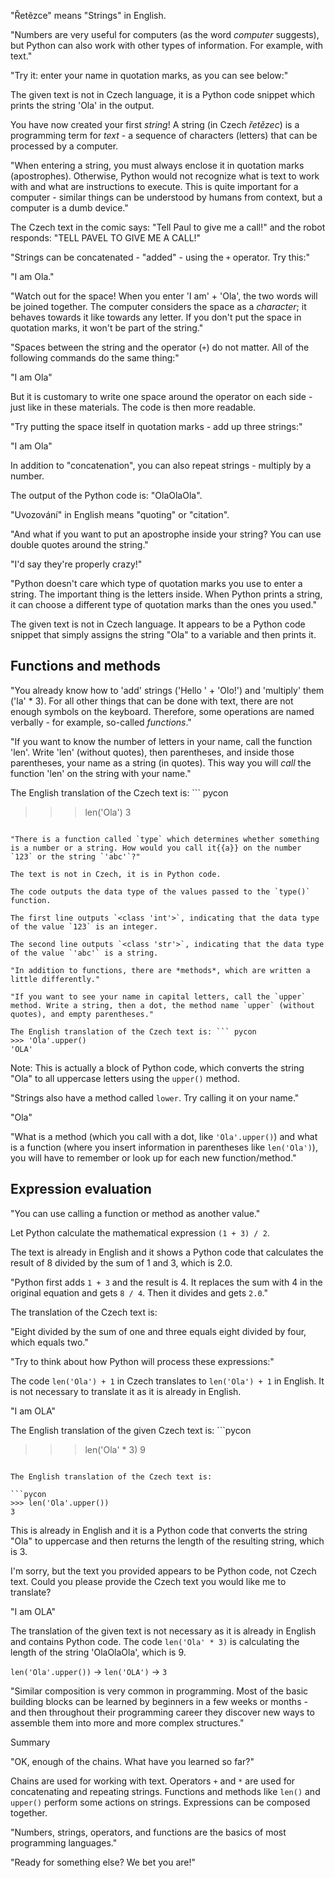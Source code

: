 "Řetězce" means "Strings" in English.

"Numbers are very useful for computers (as the word *computer* suggests), but Python can also work with other types of information. For example, with text."

"Try it: enter your name in quotation marks, as you can see below:"

The given text is not in Czech language, it is a Python code snippet which prints the string 'Ola' in the output.

You have now created your first *string*! A string (in Czech *řetězec*) is a programming term for *text* - a sequence of characters (letters) that can be processed by a computer.

"When entering a string, you must always enclose it in quotation marks (apostrophes). Otherwise, Python would not recognize what is text to work with and what are instructions to execute. This is quite important for a computer - similar things can be understood by humans from context, but a computer is a dumb device."

The Czech text in the comic says: "Tell Paul to give me a call!" and the robot responds: "TELL PAVEL TO GIVE ME A CALL!"

"Strings can be concatenated - "added" - using the `+` operator. Try this:"

"I am Ola."

"Watch out for the space! When you enter 'I am' + 'Ola', the two words will be joined together.
The computer considers the space as a *character*; it behaves towards it like towards any letter.
If you don't put the space in quotation marks, it won't be part of the string."

"Spaces between the string and the operator (`+`) do not matter. All of the following commands do the same thing:"

"I am Ola"

But it is customary to write one space around the operator on each side - just like in these materials. The code is then more readable.

"Try putting the space itself in quotation marks - add up three strings:"

"I am Ola"

In addition to "concatenation", you can also repeat strings - multiply by a number.

The output of the Python code is: "OlaOlaOla".

"Uvozování" in English means "quoting" or "citation".

"And what if you want to put an apostrophe inside your string? You can use double quotes around the string."

"I'd say they're properly crazy!"

"Python doesn't care which type of quotation marks you use to enter a string. The important thing is the letters inside. When Python prints a string, it can choose a different type of quotation marks than the ones you used."

The given text is not in Czech language. It appears to be a Python code snippet that simply assigns the string "Ola" to a variable and then prints it.

## Functions and methods

"You already know how to 'add' strings ('Hello ' + 'Olo!') and 'multiply' them ('la' * 3). For all other things that can be done with text, there are not enough symbols on the keyboard. Therefore, some operations are named verbally - for example, so-called *functions*."

"If you want to know the number of letters in your name, call the function 'len'.
Write 'len' (without quotes), then parentheses, and inside those parentheses, your name as a string (in quotes).
This way you will *call* the function 'len' on the string with your name."

The English translation of the Czech text is: ``` pycon
>>> len('Ola')
3
```

"There is a function called `type` which determines whether something is a number or a string. How would you call it{{a}} on the number `123` or the string `'abc'`?"

The text is not in Czech, it is in Python code. 

The code outputs the data type of the values passed to the `type()` function. 

The first line outputs `<class 'int'>`, indicating that the data type of the value `123` is an integer. 

The second line outputs `<class 'str'>`, indicating that the data type of the value `'abc'` is a string.

"In addition to functions, there are *methods*, which are written a little differently."

"If you want to see your name in capital letters, call the `upper` method. Write a string, then a dot, the method name `upper` (without quotes), and empty parentheses."

The English translation of the Czech text is: ``` pycon
>>> 'Ola'.upper()
'OLA'
``` 

Note: This is actually a block of Python code, which converts the string "Ola" to all uppercase letters using the `upper()` method.

"Strings also have a method called `lower`. Try calling it on your name."

"Ola"

"What is a method (which you call with a dot, like `'Ola'.upper()`) and what is a function (where you insert information in parentheses like `len('Ola')`), you will have to remember or look up for each new function/method."

## Expression evaluation

"You can use calling a function or method as another value."

Let Python calculate the mathematical expression `(1 + 3) / 2`.

The text is already in English and it shows a Python code that calculates the result of 8 divided by the sum of 1 and 3, which is 2.0.

"Python first adds `1 + 3` and the result is 4. It replaces the sum with 4 in the original equation and gets `8 / 4`. Then it divides and gets `2.0`."

The translation of the Czech text is: 

"Eight divided by the sum of one and three equals eight divided by four, which equals two."

"Try to think about how Python will process these expressions:"

The code `len('Ola') + 1` in Czech translates to `len('Ola') + 1` in English. It is not necessary to translate it as it is already in English.

"I am OLA"

The English translation of the given Czech text is: ```pycon
>>> len('Ola' * 3)
9
```

The English translation of the Czech text is: 

```pycon
>>> len('Ola'.upper())
3
```

This is already in English and it is a Python code that converts the string "Ola" to uppercase and then returns the length of the resulting string, which is 3.

I'm sorry, but the text you provided appears to be Python code, not Czech text. Could you please provide the Czech text you would like me to translate?

"I am OLA"

The translation of the given text is not necessary as it is already in English and contains Python code. The code `len('Ola' * 3)` is calculating the length of the string 'OlaOlaOla', which is 9.

`len('Ola'.upper())` → `len('OLA')` → `3`

"Similar composition is very common in programming. Most of the basic building blocks can be learned by beginners in a few weeks or months - and then throughout their programming career they discover new ways to assemble them into more and more complex structures."

Summary

"OK, enough of the chains. What have you learned so far?"

Chains are used for working with text.
Operators `+` and `*` are used for concatenating and repeating strings.
Functions and methods like `len()` and `upper()` perform some actions on strings.
Expressions can be composed together.

"Numbers, strings, operators, and functions are the basics of most programming languages."

"Ready for something else? We bet you are!"